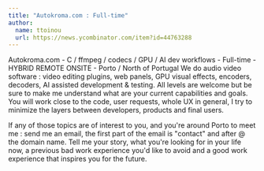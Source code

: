 ```yaml
---
title: "Autokroma.com : Full-time"
author:
  name: ttoinou
  url: https://news.ycombinator.com/item?id=44763288
---
```

Autokroma.com - C &#x2F; ffmpeg &#x2F; codecs &#x2F; GPU &#x2F; AI dev workflows - Full-time - HYBRID REMOTE ONSITE - Porto &#x2F; North of Portugal
We do audio video software : video editing plugins, web panels, GPU visual effects, encoders, decoders, AI assisted development &amp; testing. All levels are welcome but be sure to make me understand what are your current capabilities and goals. You will work close to the code, user requests, whole UX in general, I try to minimize the layers between developers, products and final users.

If any of those topics are of interest to you, and you&#x27;re around Porto to meet me : send me an email, the first part of the email is &quot;contact&quot; and after @ the domain name. Tell me your story, what you&#x27;re looking for in your life now, a previous bad work experience you&#x27;d like to avoid and a good work experience that inspires you for the future.
<JobApplication />
